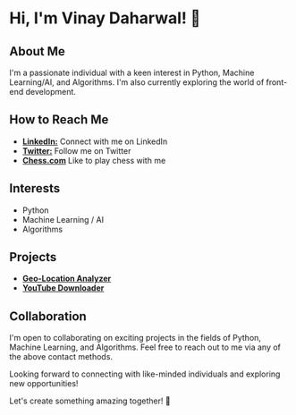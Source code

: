 

# Hi, I'm Vinay Daharwal! 👋

## About Me
I'm a passionate individual with a keen interest in Python, Machine Learning/AI, and Algorithms. I'm also currently exploring the world of front-end development.

## How to Reach Me

- [**LinkedIn:**](https://www.linkedin.com/in/vinay-daharwal) Connect with me on LinkedIn
- [**Twitter:**](https://twitter.com/vinaydaharwal5/) Follow me on Twitter
- [**Chess.com**](https://www.chess.com/member/vinaydaharwal) Like to play chess with me

  

## Interests
- Python
- Machine Learning / AI
- Algorithms

## Projects
- [**Geo-Location Analyzer**](https://github.com/Vinaydaharwal/Geo-Location-Analyzer)
- [**YouTube Downloader**](https://github.com/Vinaydaharwal/Youtube-Downloader)
  



## Collaboration
I'm open to collaborating on exciting projects in the fields of Python, Machine Learning, and Algorithms. Feel free to reach out to me via any of the above contact methods.

Looking forward to connecting with like-minded individuals and exploring new opportunities!

Let's create something amazing together! 🚀



  


 











<!---
Vinaydaharwal/Vinaydaharwal is a ✨ special ✨ repository because its `README.md` (this file) appears on your GitHub profile.
You can click the Preview link to take a look at your changes.
--->
